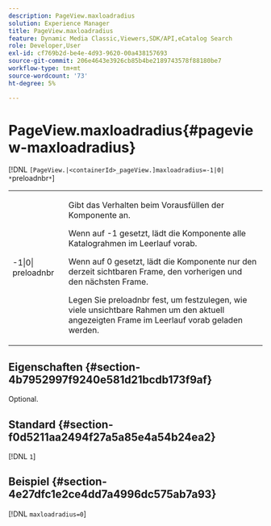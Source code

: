 ```yaml
---
description: PageView.maxloadradius
solution: Experience Manager
title: PageView.maxloadradius
feature: Dynamic Media Classic,Viewers,SDK/API,eCatalog Search
role: Developer,User
exl-id: cf769b2d-be4e-4d93-9620-00a438157693
source-git-commit: 206e4643e3926cb85b4be2189743578f88180be7
workflow-type: tm+mt
source-wordcount: '73'
ht-degree: 5%

---
```


# PageView.maxloadradius{#pageview-maxloadradius}

[!DNL `[PageView.|<containerId>_pageView.]maxloadradius=-1|0| *`preloadnbr`*`]

<table id="table_985ADD6C9BD04C629A84C9C625CCCFEB"> 
 <tbody> 
  <tr> 
   <td colname="col1"> <p><span class="codeph">-1|0|<span class="varname"> preloadnbr</span></span> </p> </td> 
   <td colname="col2"> <p>Gibt das Verhalten beim Vorausfüllen der Komponente an. </p> <p>Wenn auf <span class="codeph"> -1</span> gesetzt, lädt die Komponente alle Katalograhmen im Leerlauf vorab. </p> <p> Wenn auf <span class="codeph"> 0</span> gesetzt, lädt die Komponente nur den derzeit sichtbaren Frame, den vorherigen und den nächsten Frame. </p> <p>Legen Sie <span class="codeph"><span class="varname"> preloadnbr</span></span> fest, um festzulegen, wie viele unsichtbare Rahmen um den aktuell angezeigten Frame im Leerlauf vorab geladen werden. </p> </td> 
  </tr> 
 </tbody> 
</table>

## Eigenschaften {#section-4b7952997f9240e581d21bcdb173f9af}

Optional.

## Standard {#section-f0d5211aa2494f27a5a85e4a54b24ea2}

[!DNL `1`]

## Beispiel {#section-4e27dfc1e2ce4dd7a4996dc575ab7a93}

[!DNL `maxloadradius=0`]
